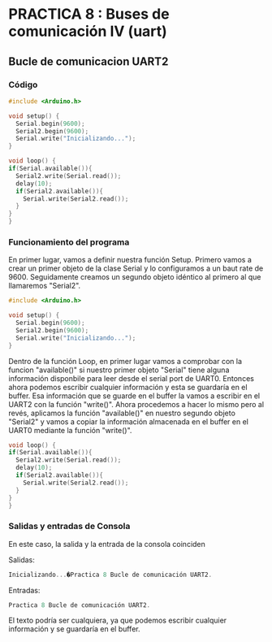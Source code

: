 # PRACTICA 8  : Buses de comunicación IV (uart)

## Bucle de comunicacion UART2

### Código

```cpp
#include <Arduino.h>

void setup() {
  Serial.begin(9600);
  Serial2.begin(9600);
  Serial.write("Inicializando...");
}

void loop() {
if(Serial.available()){
  Serial2.write(Serial.read());
  delay(10);
  if(Serial2.available()){
    Serial.write(Serial2.read());
  }
}
}
```

### Funcionamiento del programa

En primer lugar, vamos a definir nuestra función Setup. Primero vamos a crear un primer objeto de la clase Serial y lo configuramos a un baut rate de 9600. Seguidamente creamos un segundo objeto idéntico al primero al que llamaremos "Serial2".

```cpp
#include <Arduino.h>

void setup() {
  Serial.begin(9600);
  Serial2.begin(9600);
  Serial.write("Inicializando...");
}
```

Dentro de la función Loop, en primer lugar vamos a comprobar con la funcion "available()" si nuestro primer objeto "Serial" tiene alguna información disponbile para leer desde el serial port de UART0. Entonces ahora podemos escribir cualquier información y esta se guardaría en el buffer. Esa información que se guarde en el buffer la vamos a escribir en el UART2 con la función "write()". Ahora procedemos a hacer lo mismo pero al revés, aplicamos la función "available()" en nuestro segundo objeto "Serial2" y vamos a copiar la información almacenada en el buffer en el UART0 mediante la función "write()".

```cpp
void loop() {
if(Serial.available()){
  Serial2.write(Serial.read());
  delay(10);
  if(Serial2.available()){
    Serial.write(Serial2.read());
  }
}
}
```

### Salidas y entradas de Consola

En este caso, la salida y la entrada de la consola coinciden

Salidas:

```cpp
Inicializando...�Practica 8 Bucle de comunicación UART2.
```

Entradas:

```cpp
Practica 8 Bucle de comunicación UART2.
```

El texto podría ser cualquiera, ya que podemos escribir cualquier información y se guardaría en el buffer.